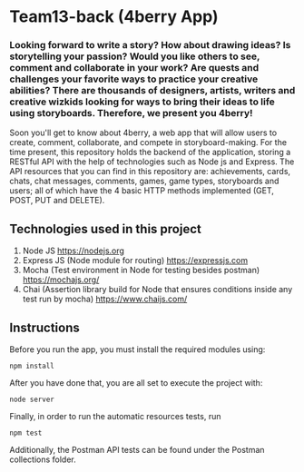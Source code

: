 # Team13-back (4berry App)
### Looking forward to write a story? How about drawing ideas? Is storytelling your passion? Would you like others to see, comment and collaborate in your work? Are quests and challenges your favorite ways to practice your creative abilities? There are thousands of designers, artists, writers and creative wizkids looking for ways to bring their ideas to life using storyboards. Therefore, we present you 4berry!

Soon you'll get to know about 4berry, a web app that will allow users to create, comment, collaborate, and compete in storyboard-making. For the time present, this repository holds the backend of the application, storing a RESTful API with the help of technologies such as Node js and Express. The API resources that you can find in this repository are: achievements, cards, chats, chat messages, comments, games, game types, storyboards and users; all of which have the 4 basic HTTP methods implemented (GET, POST, PUT and DELETE).  

## Technologies used in this project

1. Node JS https://nodejs.org
2. Express JS (Node module for routing) https://expressjs.com
3. Mocha (Test environment in Node for testing besides postman) https://mochajs.org/
4. Chai (Assertion library build for Node that ensures conditions inside any test run by mocha) https://www.chaijs.com/

## Instructions

Before you run the app, you must install the required modules using:

    npm install
            
After you have done that, you are all set to execute the project with:

    node server
 
 Finally, in order to run the automatic resources tests, run
    
    npm test
    
Additionally, the Postman API tests can be found under the Postman collections folder.
